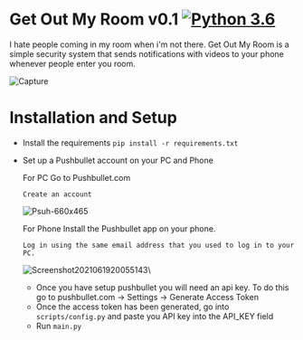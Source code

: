 Get Out My Room v0.1
[![Python 3.6](https://img.shields.io/badge/python-3.10-blue.svg)](https://www.python.org/downloads/release/python-310/)
==============
I hate people coming in my room when i'm not there. Get Out My Room is a simple security system that sends notifications with videos to your phone whenever people enter you room. 

![Capture](https://user-images.githubusercontent.com/85095943/148777964-f801275a-64ff-45ce-9e2a-fcf2b46c1a0e.PNG)

Installation and Setup
==============
- Install the requirements 
```pip install -r requirements.txt```
- Set up a Pushbullet account on your PC and Phone
  
   For PC
      Go to Pushbullet.com

      Create an account

  ![Psuh-660x465](https://user-images.githubusercontent.com/85095943/148778992-a8f341ed-c43b-4472-b89f-c4af307bb9dd.png)

   For Phone
      Install the Pushbullet app on your phone.

      Log in using the same email address that you used to log in to your PC.

  ![Screenshot2021061920055143](https://user-images.githubusercontent.com/85095943/148779234-200c759d-120f-4e2c-b21f-4e508d6b5bcc.png)\
  
  - Once you have setup pushbullet you will need an api key. To do this go to pushbullet.com -> Settings -> Generate Access Token
  - Once the access token has been generated, go into ```scripts/config.py``` and paste you API key into the API_KEY field
  - Run ```main.py```

